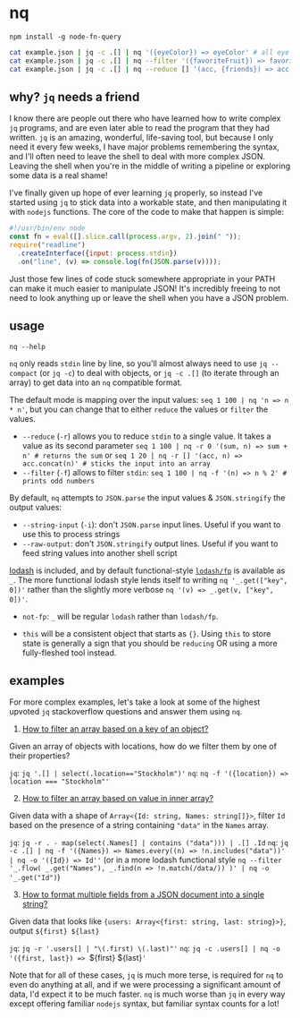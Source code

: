 # nq

`npm install -g node-fn-query`

```bash
cat example.json | jq -c .[] | nq '({eyeColor}) => eyeColor' # all eye color results
cat example.json | jq -c .[] | nq --filter '({favoriteFruit}) => favoriteFruit === "banana"' # filtered objects
cat example.json | jq -c .[] | nq --reduce [] '(acc, {friends}) => acc.concat(friends)' | jq -c .[] | nq '_.get("id")' | sort | uniq # list of unique friend ids. _ is lodash/fp
```

## why? `jq` needs a friend

I know there are people out there who have learned how to write complex `jq` programs, and are even later able to read the program that they had written. `jq` is an amazing, wonderful, life-saving tool, but because I only need it every few weeks, I have major problems remembering the syntax, and I'll often need to leave the shell to deal with more complex JSON. Leaving the shell when you're in the middle of writing a pipeline or exploring some data is a real shame!

I've finally given up hope of ever learning `jq` properly, so instead I've started using `jq` to stick data into a workable state, and then manipulating it with `nodejs` functions. The core of the code to make that happen is simple:

```js
#!/usr/bin/env node
const fn = eval([].slice.call(process.argv, 2).join(" "));
require("readline")
  .createInterface({input: process.stdin})
  .on("line", (v) => console.log(fn(JSON.parse(v))));
```

Just those few lines of code stuck somewhere appropriate in your PATH can make it much easier to manipulate JSON! It's incredibly freeing to not need to look anything up or leave the shell when you have a JSON problem.

## usage

`nq --help`

`nq` only reads `stdin` line by line, so you'll almost always need to use `jq --compact` (or `jq -c`) to deal with objects, or `jq -c .[]` (to iterate through an array) to get data into an `nq` compatible format.

The default mode is mapping over the input values: `seq 1 100 | nq 'n => n * n'`, but you can change that to either `reduce` the values or `filter` the values.

  - `--reduce` (`-r`) allows you to reduce `stdin` to a single value. It takes a value as its second parameter `seq 1 100 | nq -r 0 '(sum, n) => sum + n' # returns the sum` or `seq 1 20 | nq -r [] '(acc, n) => acc.concat(n)' # sticks the input into an array`
  - `--filter` (`-f`) allows to filter `stdin`: `seq 1 100 | nq -f '(n) => n % 2' # prints odd numbers`

By default, `nq` attempts to `JSON.parse` the input values & `JSON.stringify` the output values:

  - `--string-input` (`-i`): don't `JSON.parse` input lines. Useful if you want to use this to process strings
  - `--raw-output`: don't `JSON.stringify` output lines. Useful if you want to feed string values into another shell script

[lodash](https://lodash.com/) is included, and by default functional-style [`lodash/fp`](https://github.com/lodash/lodash/wiki/FP-Guide) is available as `_`. The more functional lodash style lends itself to writing `nq '_.get(["key", 0])'` rather than the slightly more verbose `nq '(v) => _.get(v, ["key", 0])'`.

  - `not-fp`: `_` will be regular `lodash` rather than `lodash/fp`.

- `this` will be a consistent object that starts as `{}`. Using `this` to store state is generally a sign that you should be `reducing` OR using a more fully-fleshed tool instead.

## examples

For more complex examples, let's take a look at some of the highest upvoted `jq` stackoverflow questions and answer them using `nq`.

1. [How to filter an array based on a key of an object?](https://stackoverflow.com/questions/18592173/select-objects-based-on-value-of-variable-in-object-using-jq/18608100#18608100)

Given an array of objects with locations, how do we filter them by one of their properties?

`jq`: `jq '.[] | select(.location=="Stockholm")'`
`nq`: `nq -f '({location}) => location === "Stockholm"'`

2. [How to filter an array based on value in inner array?](https://stackoverflow.com/questions/26701538/how-to-filter-an-array-of-objects-based-on-values-in-an-inner-array-with-jq/26701851#26701851)

Given data with a shape of `Array<{Id: string, Names: string[]}>`, filter `Id` based on the presence of a string containing `"data"` in the `Names` array.

`jq`: `jq -r . - map(select(.Names[] | contains ("data"))) | .[] .Id`
`nq`: `jq -c .[] | nq -f '({Names}) => Names.every((n) => !n.includes("data"))' | nq -o '({Id}) => Id''` (or in a more lodash functional style `nq --filter '_.flow( _.get("Names"), _.find(n => !n.match(/data/)) )' | nq -o '_.get("Id")`)

3. [How to format multiple fields from a JSON document into a single string?](https://stackoverflow.com/questions/28164849/using-jq-to-parse-and-display-multiple-fields-in-a-json-serially/31418194#31418194)

Given data that looks like `{users: Array<{first: string, last: string}>}`, output `${first} ${last}`

`jq`: `jq -r '.users[] | "\(.first) \(.last)"'`
`nq`: `jq -c .users[] | nq -o '({first, last}) => `${first} ${last}`'`

Note that for all of these cases, `jq` is much more terse, is required for `nq` to even do anything at all, and if we were processing a significant amount of data, I'd expect it to be much faster. `nq` is much worse than `jq` in every way except offering familiar `nodejs` syntax, but familiar syntax counts for a lot!
